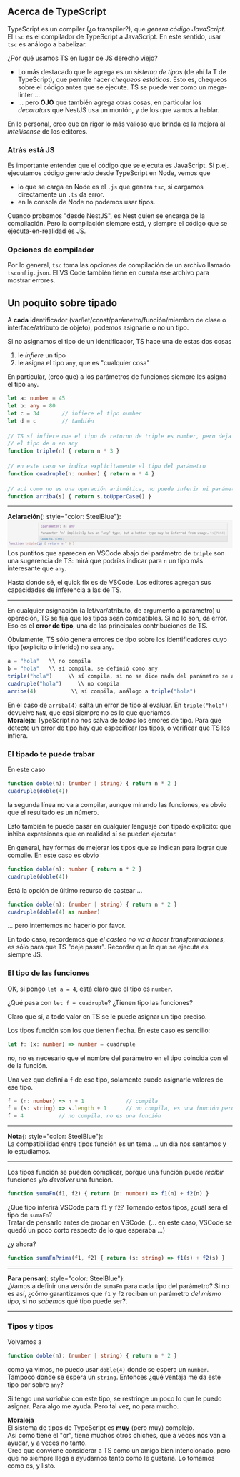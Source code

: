 ## Acerca de TypeScript
TypeScript es un compiler (¿o transpiler?), que _genera código JavaScript_.  
El `tsc` es el compilador de TypeScript a JavaScript. En este sentido, usar `tsc` es análogo a babelizar.

¿Por qué usamos TS en lugar de JS derecho viejo?  
- Lo más destacado que le agrega es un _sistema de tipos_ (de ahí la T de TypeScript), que permite hacer _chequeos estáticos_. Esto es, chequeos sobre el código antes que se ejecute. TS se puede ver como un mega-linter ...  
- ... pero **OJO** que también agrega otras cosas, en particular los _decorators_ que NestJS usa un montón, y de los que vamos a hablar.

En lo personal, creo que en rigor lo más valioso que brinda es la mejora al _intellisense_ de los editores.


### Atrás está JS
Es importante entender que el código que se ejecuta es JavaScript. Si p.ej. ejecutamos código generado desde TypeScript en Node, vemos que
- lo que se carga en Node es el `.js` que genera `tsc`, si cargamos directamente un `.ts` da error.
- en la consola de Node no podemos usar tipos.

Cuando probamos "desde NestJS", es Nest quien se encarga de la compilación. Pero la compilación siempre está, y siempre el código que se ejecuta-en-realidad es JS.

### Opciones de compilador
Por lo general, `tsc` toma las opciones de compilación de un archivo llamado `tsconfig.json`. El VS Code también tiene en cuenta ese archivo para mostrar errores.


## Un poquito sobre tipado
A **cada** identificador (var/let/const/parámetro/función/miembro de clase o interface/atributo de objeto), podemos asignarle o no un tipo. 

Si no asignamos el tipo de un identificador, TS hace una de estas dos cosas
1. le *infiere* un tipo
1. le asigna el tipo `any`, que es "cualquier cosa"

En particular, (creo que) a los parámetros de funciones siempre les asigna el tipo `any`. 


``` typescript
let a: number = 45
let b: any = 80
let c = 34       // infiere el tipo number
let d = c        // también

// TS sí infiere que el tipo de retorno de triple es number, pero deja
// el tipo de n en any
function triple(n) { return n * 3 }

// en este caso se indica explícitamente el tipo del parámetro
function cuadruple(n: number) { return n * 4 }

// acá como no es una operación aritmética, no puede inferir ni parámetro ni tipo de resultado
function arriba(s) { return s.toUpperCase() }
```

------
**Aclaración**{: style="color: SteelBlue"}:  
![Ejemplo de quick fix](./images/parameter-type-quick-fix.jpg)
Los puntitos que aparecen en VSCode abajo del parámetro de `triple` son una sugerencia de TS: mirá que podrías indicar para `n` un tipo más interesante que `any`.

Hasta donde sé, el quick fix es de VSCode. Los editores agregan sus capacidades de inferencia a las de TS.


------


En cualquier asignación (a let/var/atributo, de argumento a parámetro) u operación, TS se fija que los tipos sean compatibles. Si no lo son, da error.  
Eso es el **error de tipo**, una de las principales contribuciones de TS.

Obviamente, TS sólo genera errores de tipo sobre los identificadores cuyo tipo (explícito o inferido) no sea `any`.

``` typescript
a = "hola"   \\ no compila
b = "hola"   \\ sí compila, se definió como any
triple("hola")     \\ sí compila, si no se dice nada del parámetro se asume any
cuadruple("hola")     \\ no compila
arriba(4)           \\ sí compila, análogo a triple("hola")
```

En el caso de `arriba(4)` salta un error de tipo al evaluar. En `triple("hola")` devuelve `NaN`, que casi siempre no es lo que queríamos.  
**Moraleja**: TypeScript no nos salva de _todos_ los errores de tipo. Para que detecte un error de tipo hay que especificar los tipos, o verificar que TS los infiera.


### El tipado te puede trabar

En este caso
``` typescript
function doble(n): (number | string) { return n * 2 }
cuadruple(doble(4))
```
la segunda línea no va a compilar, aunque mirando las funciones, es obvio que el resultado es un número.

Esto también te puede pasar en cualquier lenguaje con tipado explícito: que inhiba expresiones que en realidad sí se pueden ejecutar.

En general, hay formas de mejorar los tipos que se indican para lograr que compile. En este caso es obvio
``` typescript
function doble(n): number { return n * 2 }
cuadruple(doble(4))
```

Está la opción de último recurso de castear ... 
``` typescript
function doble(n): (number | string) { return n * 2 }
cuadruple(doble(4) as number)
```
... pero intentemos no hacerlo por favor.

En todo caso, recordemos que _el casteo no va a hacer transformaciones_, es sólo para que TS "deje pasar". Recordar que lo que se ejecuta es siempre JS.


### El tipo de las funciones
OK, si pongo `let a = 4`, está claro que el tipo es `number`. 

¿Qué pasa con `let f = cuadruple`? ¿Tienen tipo las funciones?

Claro que sí, a todo valor en TS se le puede asignar un tipo preciso.

Los tipos función son los que tienen flecha. En este caso es sencillo:
``` typescript
let f: (x: number) => number = cuadruple
```
no, no es necesario que el nombre del parámetro en el tipo coincida con el de la función.

Una vez que definí a `f` de ese tipo, solamente puedo asignarle valores de ese tipo.
``` typescript
f = (n: number) => n + 1             // compila
f = (s: string) => s.length + 1      // no compila, es una función pero no es compatible con recibir un número
f = 4           // no compila, no es una función
```

------
**Nota**{: style="color: SteelBlue"}:  
La compatibilidad entre tipos función es un tema ... un día nos sentamos y lo estudiamos.

------

Los tipos función se pueden complicar, porque una función puede _recibir_ funciones y/o _devolver_ una función.

``` typescript
function sumaFn(f1, f2) { return (n: number) => f1(n) + f2(n) }
```

¿Qué tipo inferirá VSCode para `f1` y `f2`? 
Tomando estos tipos, ¿cuál será el tipo de `sumaFn`?  
Tratar de pensarlo antes de probar en VSCode.
(... en este caso, VSCode se quedó un poco corto respecto de lo que esperaba ...)

¿y ahora?
``` typescript
function sumaFnPrima(f1, f2) { return (s: string) => f1(s) + f2(s) }
```

------
**Para pensar**{: style="color: SteelBlue"}:  
¿Vamos a definir una versión de `sumaFn` para cada tipo del parámetro? Si no es así, ¿cómo garantizamos que `f1` y `f2` reciban un parámetro _del mismo tipo_, si _no sabemos_ qué tipo puede ser?.

------


### Tipos y tipos
Volvamos a 
``` typescript
function doble(n): (number | string) { return n * 2 }
```
como ya vimos, no puedo usar `doble(4)` donde se espera un `number`. Tampoco donde se espera un `string`. Entonces ¿qué ventaja me da este tipo por sobre `any`?

Si tengo una _variable_ con este tipo, se restringe un poco lo que le puedo asignar. Para algo me ayuda. Pero tal vez, no para mucho.

**Moraleja**  
El sistema de tipos de TypeScript es **muy** (pero muy) complejo.  
Así como tiene el "or", tiene muchos otros chiches, que a veces nos van a ayudar, y a veces no tanto.  
Creo que conviene considerar a TS como un amigo bien intencionado, pero que no siempre llega a ayudarnos tanto como le gustaría. Lo tomamos como es, y listo.
